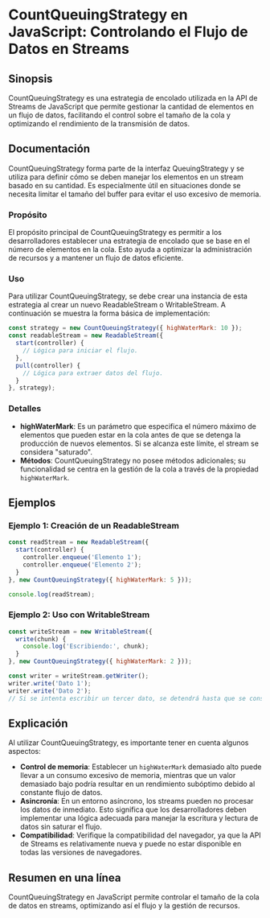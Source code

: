 <!--
Meta Description: # CountQueuingStrategy en JavaScript: Controlando el Flujo de Datos en Streams ## Sinopsis CountQueuingStrategy es una estrategia de encolado utilizad...
Meta Keywords: countqueuingstrategy, datos, que, flujo, javascript
-->

# CountQueuingStrategy en JavaScript: Controlando el Flujo de Datos en Streams

## Sinopsis
CountQueuingStrategy es una estrategia de encolado utilizada en la API de Streams de JavaScript que permite gestionar la cantidad de elementos en un flujo de datos, facilitando el control sobre el tamaño de la cola y optimizando el rendimiento de la transmisión de datos.

## Documentación
CountQueuingStrategy forma parte de la interfaz QueuingStrategy y se utiliza para definir cómo se deben manejar los elementos en un stream basado en su cantidad. Es especialmente útil en situaciones donde se necesita limitar el tamaño del buffer para evitar el uso excesivo de memoria.

### Propósito
El propósito principal de CountQueuingStrategy es permitir a los desarrolladores establecer una estrategia de encolado que se base en el número de elementos en la cola. Esto ayuda a optimizar la administración de recursos y a mantener un flujo de datos eficiente.

### Uso
Para utilizar CountQueuingStrategy, se debe crear una instancia de esta estrategia al crear un nuevo ReadableStream o WritableStream. A continuación se muestra la forma básica de implementación:

```javascript
const strategy = new CountQueuingStrategy({ highWaterMark: 10 });
const readableStream = new ReadableStream({
  start(controller) {
    // Lógica para iniciar el flujo.
  },
  pull(controller) {
    // Lógica para extraer datos del flujo.
  }
}, strategy);
```

### Detalles
- **highWaterMark**: Es un parámetro que especifica el número máximo de elementos que pueden estar en la cola antes de que se detenga la producción de nuevos elementos. Si se alcanza este límite, el stream se considera "saturado".
- **Métodos**: CountQueuingStrategy no posee métodos adicionales; su funcionalidad se centra en la gestión de la cola a través de la propiedad `highWaterMark`.

## Ejemplos

### Ejemplo 1: Creación de un ReadableStream
```javascript
const readStream = new ReadableStream({
  start(controller) {
    controller.enqueue('Elemento 1');
    controller.enqueue('Elemento 2');
  }
}, new CountQueuingStrategy({ highWaterMark: 5 }));

console.log(readStream);
```

### Ejemplo 2: Uso con WritableStream
```javascript
const writeStream = new WritableStream({
  write(chunk) {
    console.log('Escribiendo:', chunk);
  }
}, new CountQueuingStrategy({ highWaterMark: 2 }));

const writer = writeStream.getWriter();
writer.write('Dato 1');
writer.write('Dato 2');
// Si se intenta escribir un tercer dato, se detendrá hasta que se consuma uno.
```

## Explicación
Al utilizar CountQueuingStrategy, es importante tener en cuenta algunos aspectos:

- **Control de memoria**: Establecer un `highWaterMark` demasiado alto puede llevar a un consumo excesivo de memoria, mientras que un valor demasiado bajo podría resultar en un rendimiento subóptimo debido al constante flujo de datos.
- **Asincronía**: En un entorno asíncrono, los streams pueden no procesar los datos de inmediato. Esto significa que los desarrolladores deben implementar una lógica adecuada para manejar la escritura y lectura de datos sin saturar el flujo.
- **Compatibilidad**: Verifique la compatibilidad del navegador, ya que la API de Streams es relativamente nueva y puede no estar disponible en todas las versiones de navegadores.

## Resumen en una línea
CountQueuingStrategy en JavaScript permite controlar el tamaño de la cola de datos en streams, optimizando así el flujo y la gestión de recursos.